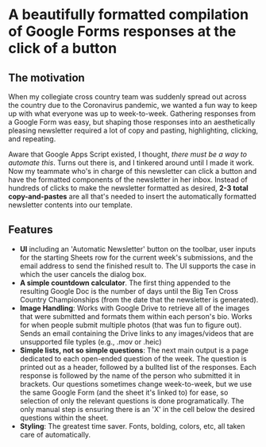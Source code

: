 # A beautifully formatted compilation of Google Forms responses at the click of a button

## The motivation
When my collegiate cross country team was suddenly spread out across the country due to the Coronavirus pandemic, we wanted a fun way to keep up with what everyone was up to week-to-week. Gathering responses from a Google Form was easy, but shaping those responses into an aesthetically pleasing newsletter required a lot of copy and pasting, highlighting, clicking, and repeating. 

Aware that Google Apps Script existed, I thought, *there must be a way to automate this*. Turns out there is, and I tinkered around until I made it work. Now my teammate who's in charge of this newsletter can click a button and have the formatted components of the newsletter in her inbox. Instead of hundreds of clicks to make the newsletter formatted as desired, **2-3 total copy-and-pastes** are all that's needed to insert the automatically formatted newsletter contents into our template. 

## Features
* **UI** including an 'Automatic Newsletter' button on the toolbar, user inputs for the starting Sheets row for the current week's submissions, and the email address to send the finished result to. The UI supports the case in which the user cancels the dialog box.
* **A simple countdown calculator**. The first thing appended to the resulting Google Doc is the number of days until the Big Ten Cross Country Championships (from the date that the newsletter is generated). 
* **Image Handling**: Works with Google Drive to retrieve all of the images that were submitted and formats them within each person's bio. Works for when people submit multiple photos (that was fun to figure out). Sends an email containing the Drive links to any images/videos that are unsupported file typles (e.g., .mov or .heic) 
* **Simple lists, not so simple questions**: The next main output is a page dedicated to each open-ended question of the week. The question is printed out as a header, followed by a bullted list of the responses. Each response is followed by the name of the person who submitted it in brackets. Our questions sometimes change week-to-week, but we use the same Google Form (and the sheet it's linked to) for ease, so selection of only the relevant questions is done programatically. The only manual step is ensuring there is an 'X' in the cell below the desired questions within the sheet.
* **Styling**: The greatest time saver. Fonts, bolding, colors, etc, all taken care of automatically. 



